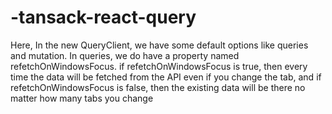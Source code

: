 # -tansack-react-query
Here, In the new QueryClient, we have some default options like queries and mutation. In queries, we do have a property named refetchOnWindowsFocus. if refetchOnWindowsFocus is true, then every time the data will be fetched from the API even if you change the tab, and if refetchOnWindowsFocus  is false, then the existing data will be there no matter how many tabs you change
